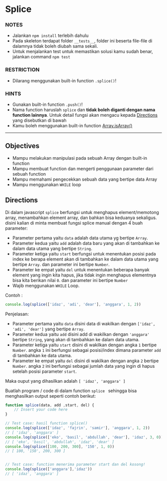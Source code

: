 # Splice

### NOTES

- Jalankan `npm install` terlebih dahulu
- Pada skeleton terdapat folder `__tests__`, folder ini beserta file-file di dalamnya tidak boleh diubah sama sekali.
- Untuk menjalankan test untuk memastikan solusi kamu sudah benar, jalankan command `npm test`

### RESTRICTION

- Dilarang menggunakan built-in function ``.splice()``!

### HINTS

- Gunakan built-in function `.push()`!
- Nama function haruslah `splice` dan __tidak boleh diganti dengan nama function lainnya__. Untuk detail fungsi akan mengacu kepada [Directions](#directions) yang disebutkan di bawah
- Kamu boleh menggunakan built-in function [Array.isArray()](https://developer.mozilla.org/id/docs/Web/JavaScript/Reference/Global_Objects/Array/isArray)

---

## Objectives

- Mampu melakukan manipulasi pada sebuah Array dengan built-in function
- Mampu membuat function dan mengerti penggunaan parameter dari sebuah function
- Mampu memahami pengecekkan sebuah data yang bertipe data Array
- Mampu menggunakan ``WHILE`` loop

## Directions

Di dalam javascript ``splice`` berfungsi untuk menghapus element/memotong array, menambahkan element array, dan bahkan bisa keduanya sekaligus. disini kalian di minta membuat fungsi splice manual dengan 4 buah parameter:
- Parameter pertama yaitu `data` adalah data utama yg bertipe `Array`.
- Parameter kedua yaitu `add` adalah data baru yang akan di tambahkan ke dalam data utama yang bertipe `String`.
- Parameter ketiga yaitu `start` berfungsi untuk menentukan posisi pada index ke berapa element akan di tambahkan ke dalam data utama yang bertipe `Array`. dan parameter ini bertipe `Number`.
- Parameter ke empat yaitu `del` untuk menentukan beberapa banyak element yang ingin kita hapus, jika tidak ingin menghapus elementnya bisa kita berikan nilai `0`. dan parameter ini bertipe `Number`
- Wajib menggunakan ``WHILE`` Loop.

Contoh :
```js
console.log(splice(['idaz', 'adi', 'dear'], 'anggara', 1, 2))
```
Penjelasan:
- Parameter pertama yaitu `data` disini data di wakilkan dengan `['idaz', 'adi', 'dear']` yang bertipe `Array`.
- Parameter kedua yaitu `add` disini add di wakilkan dengan `'anggara'` bertipe `String`, yang akan di tambahkan ke dalam data utama.
- Parameter ketiga yaitu `start` disini di wakilkan dengan angka `1` bertipe `Number`. angka `1` ini berfungsi sebagai posisi/index dimana parameter `add` di tambahkan ke data utama.
- Parameter ke empat yaitu `del` disini di wakilkan dengan angka `2` bertipe `Number`. angka `2` ini berfungsi sebagai jumlah data yang ingin di hapus setelah posisi parameter `start`.

Maka ouput yang dihasilkan adalah ```[ 'idaz', 'anggara' ]```


Buatlah program / code di dalam function  ``splice `` sehingga bisa menghasilkan output seperti contoh berikut:

```js
function splice(data, add ,start, del) {
    // Insert your code here
}

// Test case: hasil function splice()
console.log(splice(['idaz', 'fajrin', 'samir'], 'anggara', 1, 2))
// [ 'idaz', 'anggara' ]
console.log(splice(['eko', 'basil', 'abdullah', 'dear'], 'idaz', 3, 0))
// [ 'eko', 'basil', 'abdullah', 'idaz', 'dear' ]
console.log(splice([100, 200, 300], '150', 1, 0))
// [ 100, '150', 200, 300 ]


// Test case: function menerima parameter start dan del kosong!
console.log(splice(['anggara'],'idaz'))
// [ 'idaz', 'anggara' ]
